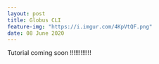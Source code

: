 ```yaml
---
layout: post
title: Globus CLI
feature-img: "https://i.imgur.com/4KpVtQF.png"
date: 08 June 2020
---
```


Tutorial coming soon !!!!!!!!!!!!
